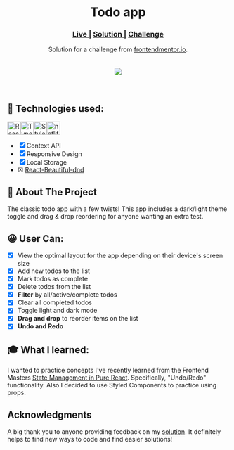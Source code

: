 <h1 align="center">Todo app</h1>
<div align="center">
  <h3>
    <a href="https://todo-app-fe-mentor.netlify.app/" color="white">
      Live
    </a>
    <span> | </span>
    <a href="https://github.com/JaneMoroz/frontend-mentor-todo-app/">
      Solution
    </a>
   <span> | </span>
    <a href="https://www.frontendmentor.io/challenges/todo-app-Su1_KokOW">
      Challenge
    </a>
  </h3>
</div>
<div align="center">
   Solution for a challenge from  <a href="https://www.frontendmentor.io/" target="_blank">frontendmentor.io</a>.
</div>
<br/>
<br/>

<div align="center"><img src="https://res.cloudinary.com/dz209s6jk/image/upload/q_auto:good,w_900/Challenges/llcq9eiv3ney5tkxgdtu.jpg"></img></div>
<br/>
<br/>

## 🚀 Technologies used:

<img src="https://img.shields.io/badge/react-%2320232a.svg?style=for-the-badge&logo=react&logoColor=%2361DAFB" alt="React icon" height="30" /><img src="https://img.shields.io/badge/typescript-%23007ACC.svg?style=for-the-badge&logo=typescript&logoColor=white" alt="Typescript icon" height="30" /><img src="https://img.shields.io/badge/styled--components-DB7093?style=for-the-badge&logo=styled-components&logoColor=white" alt="Styles Components icon" height="30" /><img src="https://img.shields.io/badge/netlify-%23000000.svg?style=for-the-badge&logo=netlify&logoColor=#00C7B7" alt="netlify icon" height="30" />

- [x] Context API
- [x] Responsive Design
- [x] Local Storage
- [x] <a href="https://github.com/atlassian/react-beautiful-dnd" color="white">
      React-Beautiful-dnd
    </a>

## 📄 About The Project

The classic todo app with a few twists! This app includes a dark/light theme toggle and drag & drop reordering for anyone wanting an extra test.
<br/>

## 😀 User Can:

- [x] View the optimal layout for the app depending on their device's screen size
- [x] Add new todos to the list
- [x] Mark todos as complete
- [x] Delete todos from the list
- [x] **Filter** by all/active/complete todos
- [x] Clear all completed todos
- [x] Toggle light and dark mode
- [x] **Drag and drop** to reorder items on the list
- [x] **Undo and Redo**

## 🎓 What I learned:

I wanted to practice concepts I've recently learned from the Frontend Masters [State Management in Pure React](https://frontendmasters.com/courses/pure-react-state/). Specifically, "Undo/Redo" functionality.
Also I decided to use Styled Components to practice using props. 

## Acknowledgments

A big thank you to anyone providing feedback on my [solution](https://www.frontendmentor.io/challenges/todo-app-Su1_KokOW/hub/todo-app-using-react-typescript-styled-components-and-context-ap-e97ZiDy17r). It definitely helps to find new ways to code and find easier solutions!
